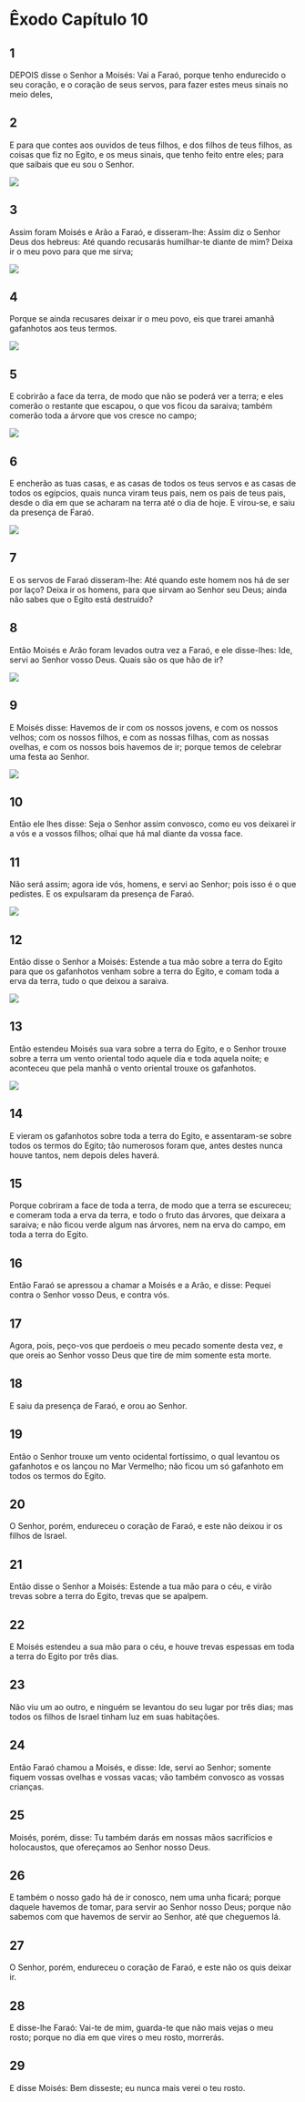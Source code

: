 # Êxodo Capítulo 10

## 1
DEPOIS disse o Senhor a Moisés: Vai a Faraó, porque tenho endurecido o seu coração, e o coração de seus servos, para fazer estes meus sinais no meio deles,

## 2
E para que contes aos ouvidos de teus filhos, e dos filhos de teus filhos, as coisas que fiz no Egito, e os meus sinais, que tenho feito entre eles; para que saibais que eu sou o Senhor.

![](../.img/Ex/10/2-0.jpg)

## 3
Assim foram Moisés e Arão a Faraó, e disseram-lhe: Assim diz o Senhor Deus dos hebreus: Até quando recusarás humilhar-te diante de mim? Deixa ir o meu povo para que me sirva;

![](../.img/Ex/10/3-0.jpg)

## 4
Porque se ainda recusares deixar ir o meu povo, eis que trarei amanhã gafanhotos aos teus termos.

![](../.img/Ex/10/4-0.jpg)

## 5
E cobrirão a face da terra, de modo que não se poderá ver a terra; e eles comerão o restante que escapou, o que vos ficou da saraiva; também comerão toda a árvore que vos cresce no campo;

![](../.img/Ex/10/5-0.jpg)

## 6
E encherão as tuas casas, e as casas de todos os teus servos e as casas de todos os egípcios, quais nunca viram teus pais, nem os pais de teus pais, desde o dia em que se acharam na terra até o dia de hoje. E virou-se, e saiu da presença de Faraó.

![](../.img/Ex/10/6-0.jpg)

## 7
E os servos de Faraó disseram-lhe: Até quando este homem nos há de ser por laço? Deixa ir os homens, para que sirvam ao Senhor seu Deus; ainda não sabes que o Egito está destruído?

## 8
Então Moisés e Arão foram levados outra vez a Faraó, e ele disse-lhes: Ide, servi ao Senhor vosso Deus. Quais são os que hão de ir?

![](../.img/Ex/10/8-0.jpg)

## 9
E Moisés disse: Havemos de ir com os nossos jovens, e com os nossos velhos; com os nossos filhos, e com as nossas filhas, com as nossas ovelhas, e com os nossos bois havemos de ir; porque temos de celebrar uma festa ao Senhor.

![](../.img/Ex/10/9-0.jpg)

## 10
Então ele lhes disse: Seja o Senhor assim convosco, como eu vos deixarei ir a vós e a vossos filhos; olhai que há mal diante da vossa face.

## 11
Não será assim; agora ide vós, homens, e servi ao Senhor; pois isso é o que pedistes. E os expulsaram da presença de Faraó.

![](../.img/Ex/10/11-0.jpg)

## 12
Então disse o Senhor a Moisés: Estende a tua mão sobre a terra do Egito para que os gafanhotos venham sobre a terra do Egito, e comam toda a erva da terra, tudo o que deixou a saraiva.

![](../.img/Ex/10/12-0.jpg)

## 13
Então estendeu Moisés sua vara sobre a terra do Egito, e o Senhor trouxe sobre a terra um vento oriental todo aquele dia e toda aquela noite; e aconteceu que pela manhã o vento oriental trouxe os gafanhotos.

![](../.img/Ex/10/13-0.jpg)

## 14
E vieram os gafanhotos sobre toda a terra do Egito, e assentaram-se sobre todos os termos do Egito; tão numerosos foram que, antes destes nunca houve tantos, nem depois deles haverá.

## 15
Porque cobriram a face de toda a terra, de modo que a terra se escureceu; e comeram toda a erva da terra, e todo o fruto das árvores, que deixara a saraiva; e não ficou verde algum nas árvores, nem na erva do campo, em toda a terra do Egito.

## 16
Então Faraó se apressou a chamar a Moisés e a Arão, e disse: Pequei contra o Senhor vosso Deus, e contra vós.

## 17
Agora, pois, peço-vos que perdoeis o meu pecado somente desta vez, e que oreis ao Senhor vosso Deus que tire de mim somente esta morte.

## 18
E saiu da presença de Faraó, e orou ao Senhor.

## 19
Então o Senhor trouxe um vento ocidental fortíssimo, o qual levantou os gafanhotos e os lançou no Mar Vermelho; não ficou um só gafanhoto em todos os termos do Egito.

## 20
O Senhor, porém, endureceu o coração de Faraó, e este não deixou ir os filhos de Israel.

## 21
Então disse o Senhor a Moisés: Estende a tua mão para o céu, e virão trevas sobre a terra do Egito, trevas que se apalpem.

## 22
E Moisés estendeu a sua mão para o céu, e houve trevas espessas em toda a terra do Egito por três dias.

## 23
Não viu um ao outro, e ninguém se levantou do seu lugar por três dias; mas todos os filhos de Israel tinham luz em suas habitações.

## 24
Então Faraó chamou a Moisés, e disse: Ide, servi ao Senhor; somente fiquem vossas ovelhas e vossas vacas; vão também convosco as vossas crianças.

## 25
Moisés, porém, disse: Tu também darás em nossas mãos sacrifícios e holocaustos, que ofereçamos ao Senhor nosso Deus.

## 26
E também o nosso gado há de ir conosco, nem uma unha ficará; porque daquele havemos de tomar, para servir ao Senhor nosso Deus; porque não sabemos com que havemos de servir ao Senhor, até que cheguemos lá.

## 27
O Senhor, porém, endureceu o coração de Faraó, e este não os quis deixar ir.

## 28
E disse-lhe Faraó: Vai-te de mim, guarda-te que não mais vejas o meu rosto; porque no dia em que vires o meu rosto, morrerás.

## 29
E disse Moisés: Bem disseste; eu nunca mais verei o teu rosto.

